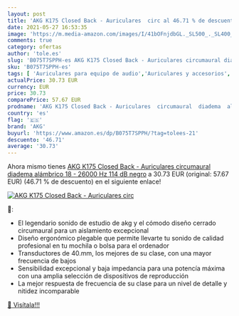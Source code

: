 ```yaml
---
layout: post
title: 'AKG K175 Closed Back - Auriculares  circ al 46.71 % de descuento'
date: 2021-05-27 16:53:35
image: 'https://m.media-amazon.com/images/I/41bOFnjdbGL._SL500_._SL400_.jpg'
comments: true
category: ofertas
author: 'tole.es'
slug: 'B075T7SPPH-es AKG K175 Closed Back - Auriculares circumaural diadema...'
sku: 'B075T7SPPH-es'
tags: [ 'Auriculares para equipo de audio','Auriculares y accesorios','Electrónica','akg','auriculares', ]
actualPrice: 30.73 EUR
currency: EUR
price: 30.73
comparePrice: 57.67 EUR
prodname: 'AKG K175 Closed Back - Auriculares  circumaural  diadema  alámbrico  18 - 26000 Hz  114 dB   negro'
country: 'es'
flag: '🇪🇸'
brand: 'AKG'
buyurl: 'https://www.amazon.es/dp/B075T7SPPH/?tag=tolees-21'
descuento: '46.71'
average: '30.73'
---
```


Ahora mismo tienes [AKG K175 Closed Back - Auriculares  circumaural  diadema  alámbrico  18 - 26000 Hz  114 dB   negro](https://www.amazon.es/dp/B075T7SPPH/?tag=tolees-21) a 30.73 EUR (original: 57.67 EUR) (46.71 %  de descuento) en el siguiente enlace!

[![AKG K175 Closed Back - Auriculares  circ](https://m.media-amazon.com/images/I/41bOFnjdbGL._SL500_._SL400_.jpg)](https://www.amazon.es/dp/B075T7SPPH/?tag=tolees-21)

🔎:

- El legendario sonido de estudio de akg y el cómodo diseño cerrado circumaural para un aislamiento excepcional
- Diseño ergonómico plegable que permite llevarte tu sonido de calidad profesional en tu mochila o bolsa para el ordenador
- Transductores de 40.mm, los mejores de su clase, con una mayor frecuencia de bajos
- Sensibilidad excepcional y baja impedancia para una potencía máxima con una amplia selección de dispositivos de reproducción
- La mejor respuesta de frecuencia de su clase para un nivel de detalle y nitidez incomparable

[🛒 Visítala!!!](https://www.amazon.es/dp/B075T7SPPH/?tag=tolees-21)

